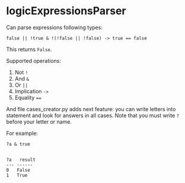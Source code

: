 logicExpressionsParser
=====================

Can parse expressions following types:

```
false || !true & !(!false || !false) -> true == false
```

This returns `False`.

Supported operations:
1. Not `!`
2. And `&`
3. Or `||`
4. Implication `->`
5. Equality `==`

And file cases_creator.py adds next feature:
you can write letters into statement and look
for answers in all cases. Note that you must 
write `?` before your letter or name.

For example:

`?a & true`

```

?a   result
--- ------
0   False
1   True

```
